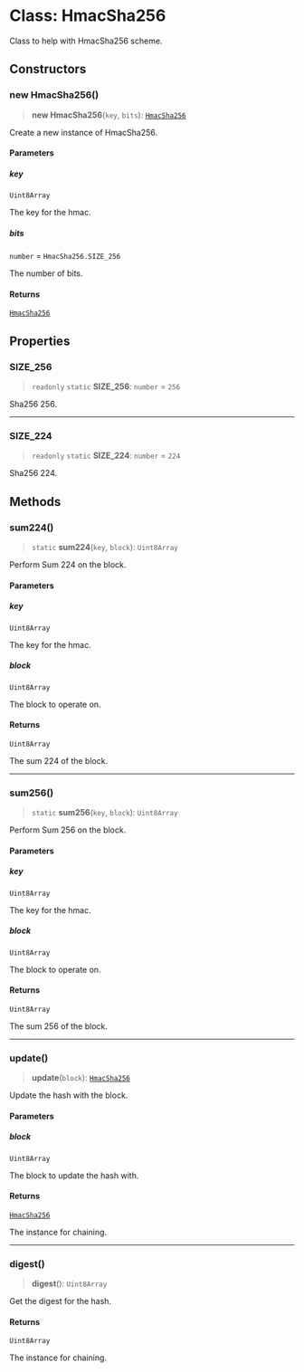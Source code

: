 # Class: HmacSha256

Class to help with HmacSha256 scheme.

## Constructors

### new HmacSha256()

> **new HmacSha256**(`key`, `bits`): [`HmacSha256`](HmacSha256.md)

Create a new instance of HmacSha256.

#### Parameters

##### key

`Uint8Array`

The key for the hmac.

##### bits

`number` = `HmacSha256.SIZE_256`

The number of bits.

#### Returns

[`HmacSha256`](HmacSha256.md)

## Properties

### SIZE\_256

> `readonly` `static` **SIZE\_256**: `number` = `256`

Sha256 256.

***

### SIZE\_224

> `readonly` `static` **SIZE\_224**: `number` = `224`

Sha256 224.

## Methods

### sum224()

> `static` **sum224**(`key`, `block`): `Uint8Array`

Perform Sum 224 on the block.

#### Parameters

##### key

`Uint8Array`

The key for the hmac.

##### block

`Uint8Array`

The block to operate on.

#### Returns

`Uint8Array`

The sum 224 of the block.

***

### sum256()

> `static` **sum256**(`key`, `block`): `Uint8Array`

Perform Sum 256 on the block.

#### Parameters

##### key

`Uint8Array`

The key for the hmac.

##### block

`Uint8Array`

The block to operate on.

#### Returns

`Uint8Array`

The sum 256 of the block.

***

### update()

> **update**(`block`): [`HmacSha256`](HmacSha256.md)

Update the hash with the block.

#### Parameters

##### block

`Uint8Array`

The block to update the hash with.

#### Returns

[`HmacSha256`](HmacSha256.md)

The instance for chaining.

***

### digest()

> **digest**(): `Uint8Array`

Get the digest for the hash.

#### Returns

`Uint8Array`

The instance for chaining.
